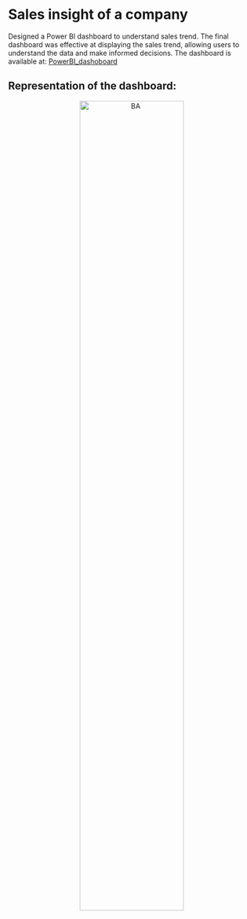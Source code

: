 # Sales insight of a company

Designed a Power BI dashboard to understand sales trend. The final dashboard was effective at displaying the sales trend, allowing users to understand the data and make informed decisions.
The dashboard is available at: [PowerBI_dashoboard]([https://placentalgrowth.shinyapps.io/uminho_pt/](https://app.powerbi.com/reportEmbed?reportId=9e190488-a6f6-483e-a975-f4278e40c18d&autoAuth=true&ctid=d05d4c80-da1e-4cd7-83a6-0d2094b20418))

## Representation of the dashboard:

<p align="center">
  <img alt="BA" width="65%" src="https://github.com/daniellalemos/Data_science-analysis/blob/main/Data%20analysis/dashboard.gif">
</p>
